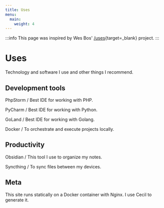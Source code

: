 ```yaml
---
title: Uses
menu:
  main:
    weight: 4
---
```


:::info
This page was inspired by Wes Bos' [/uses](https://uses.tech/){target=_blank} project.
:::


# Uses

Technology and software I use and other things I recommend.


## Development tools

PhpStorm / Best IDE for working with PHP.

PyCharm / Best IDE for working with Python.

GoLand / Best IDE for working with Golang.

Docker / To orchestrate and execute projects locally.


## Productivity

Obsidian / This tool I use to organize my notes.

Syncthing / To sync files between my devices.


## Meta

This site runs statically on a Docker container with Nginx. I use Cecil to generate it.
